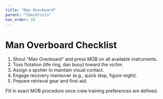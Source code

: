 ```yaml
---
title: "Man Overboard"
parent: "Checklists"
nav_order: 10
---
```


# Man Overboard Checklist

1. Shout "Man Overboard" and press MOB on all available instruments.
2. Toss flotation (life ring, dan buoy) toward the victim.
3. Assign a spotter to maintain visual contact.
4. Engage recovery maneuver (e.g., quick stop, figure-eight).
5. Prepare retrieval gear and first-aid.

Fill in exact MOB procedure once crew training preferences are defined.
